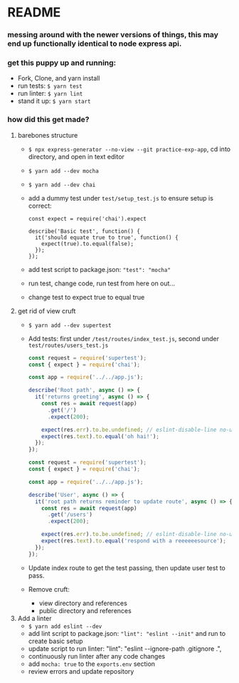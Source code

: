 # README

### messing around with the newer versions of things, this may end up functionally identical to node express api.

### get this puppy up and running:
* Fork, Clone, and yarn install
* run tests: `$ yarn test`
* run linter: `$ yarn lint`
* stand it up: `$ yarn start`

### how did this get made?

1. barebones structure
    * `$ npx express-generator --no-view --git practice-exp-app`, cd into directory, and open in text editor
    * `$ yarn add --dev mocha`
    * `$ yarn add --dev chai`
    * add a dummy test under `test/setup_test.js` to ensure setup is correct:

        ```
        const expect = require('chai').expect

        describe('Basic test', function() {
          it('should equate true to true', function() {
            expect(true).to.equal(false);
          });
        });
        ```

    * add test script to package.json: `"test": "mocha"`
    * run test, change code, run test from here on out...
    * change test to expect true to equal true
1. get rid of view cruft
    * `$ yarn add --dev supertest`
    * Add tests: first under `/test/routes/index_test.js`, second under `test/routes/users_test.js`

        ```js
        const request = require('supertest');
        const { expect } = require('chai');

        const app = require('../../app.js');

        describe('Root path', async () => {
          it('returns greeting', async () => {
            const res = await request(app)
              .get('/')
              .expect(200);

            expect(res.err).to.be.undefined; // eslint-disable-line no-unused-expressions
            expect(res.text).to.equal('oh hai!');
          });
        });
        ```

        ```js
        const request = require('supertest');
        const { expect } = require('chai');

        const app = require('../../app.js');

        describe('User', async () => {
          it('root path returns reminder to update route', async () => {
            const res = await request(app)
              .get('/users')
              .expect(200);

            expect(res.err).to.be.undefined; // eslint-disable-line no-unused-expressions
            expect(res.text).to.equal('respond with a reeeeeesource');
          });
        });
        ```

    * Update index route to get the test passing, then update user test to pass.
    * Remove cruft:
      * view directory and references
      * public directory and references
1. Add a linter
    * `$ yarn add eslint --dev`
    * add lint script to package.json: `"lint": "eslint --init"` and run to create basic setup
    * update script to run linter: "lint": "eslint --ignore-path .gitignore .",
    * continuously run linter after any code changes
    * add `mocha: true` to the `exports.env` section
    * review errors and update repository

